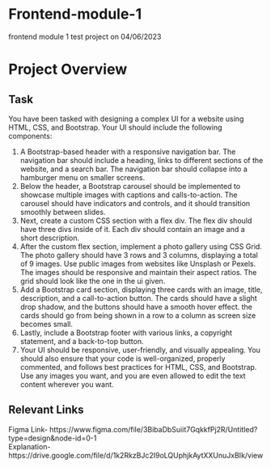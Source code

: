 # Frontend-module-1
frontend module 1 test project on 04/06/2023

<h1>Project Overview</h1>

<h2>Task</h2>
<p>You have been tasked with designing a complex UI for a website using HTML, CSS, and Bootstrap. Your UI should include the following components:</p>

1. A Bootstrap-based header with a responsive navigation bar. The navigation bar should include a heading, links to different sections of the website, and a search bar. The navigation bar should collapse into a hamburger menu on smaller screens.
2. Below the header, a Bootstrap carousel should be implemented to showcase multiple images with captions and calls-to-action. The carousel should have indicators and controls, and it should transition smoothly between slides.
3. Next, create a custom CSS section with a flex div. The flex div should have three divs inside of it. Each div should contain an image and a short description.
4. After the custom flex section, implement a photo gallery using CSS Grid. The photo gallery should have 3 rows and 3 columns, displaying a total of 9 images. Use public images from websites like Unsplash or Pexels. The images should be responsive and maintain their aspect ratios. The grid should look like the one in the ui given.
5. Add a Bootstrap card section, displaying three cards with an image, title, description, and a call-to-action button. The cards should have a slight drop shadow, and the buttons should have a smooth hover effect. the cards should go from being shown in a row to a column as screen size becomes small.
6. Lastly, include a Bootstrap footer with various links, a copyright statement, and a back-to-top button.
7. Your UI should be responsive, user-friendly, and visually appealing. You should also ensure that your code is well-organized, properly commented, and follows best practices for HTML, CSS, and Bootstrap. Use any images you want, and you are even allowed to edit the text content wherever you want.

<h2>Relevant Links</h2>
Figma Link- https://www.figma.com/file/3BibaDbSuiit7GqkkfPj2R/Untitled?type=design&node-id=0-1</br>
Explanation- https://drive.google.com/file/d/1k2RkzBJc2I9oLQUphjkAytXXUnuJxBIk/view
